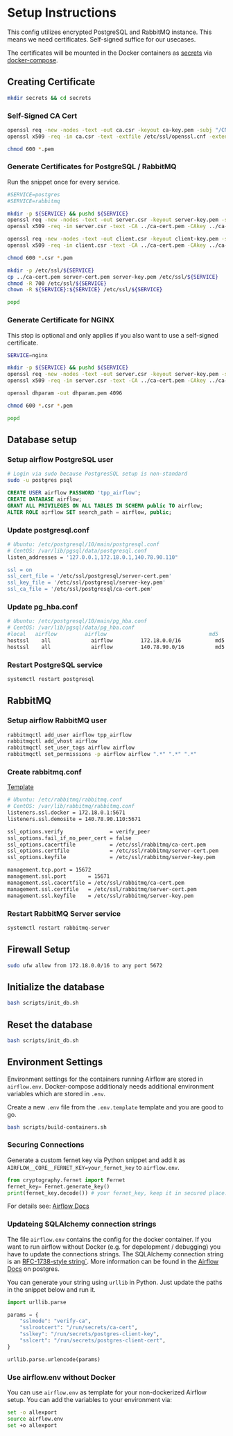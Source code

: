 # Setup Instructions

This config utilizes encrypted PostgreSQL and RabbitMQ instance. This means we need certificates.
Self-signed suffice for our usecases.

The certificates will be mounted in the Docker containers as [secrets](https://docs.docker.com/engine/swarm/secrets/) via [docker-compose](https://docs.docker.com/compose/compose-file/#secrets).

## Creating Certificate

```bash
mkdir secrets && cd secrets
```

### Self-Signed CA Cert

```bash
openssl req -new -nodes -text -out ca.csr -keyout ca-key.pem -subj "/CN=ca.ml.jku.at"
openssl x509 -req -in ca.csr -text -extfile /etc/ssl/openssl.cnf -extensions v3_ca -signkey ca-key.pem -out ca-cert.pem

chmod 600 *.pem
```

### Generate Certificates for PostgreSQL / RabbitMQ

Run the snippet once for every service.

```bash
#SERVICE=postgres
#SERVICE=rabbitmq

mkdir -p ${SERVICE} && pushd ${SERVICE}
openssl req -new -nodes -text -out server.csr -keyout server-key.pem -subj "/CN=demosite.ml.jku.at"
openssl x509 -req -in server.csr -text -CA ../ca-cert.pem -CAkey ../ca-key.pem -CAcreateserial -out server-cert.pem

openssl req -new -nodes -text -out client.csr -keyout client-key.pem -subj "/CN=${SERVICE}-client"
openssl x509 -req -in client.csr -text -CA ../ca-cert.pem -CAkey ../ca-key.pem -CAcreateserial -out client-cert.pem

chmod 600 *.csr *.pem

mkdir -p /etc/ssl/${SERVICE}
cp ../ca-cert.pem server-cert.pem server-key.pem /etc/ssl/${SERVICE}
chmod -R 700 /etc/ssl/${SERVICE}
chown -R ${SERVICE}:${SERVICE} /etc/ssl/${SERVICE}

popd
```

### Generate Certificate for NGINX

This stop is optional and only applies if you also want to use a self-signed certificate.

```bash
SERVICE=nginx

mkdir -p ${SERVICE} && pushd ${SERVICE}
openssl req -new -nodes -text -out server.csr -keyout server-key.pem -subj "/CN=demosite.ml.jku.at"
openssl x509 -req -in server.csr -text -CA ../ca-cert.pem -CAkey ../ca-key.pem -CAcreateserial -out server-cert.pem

openssl dhparam -out dhparam.pem 4096

chmod 600 *.csr *.pem

popd
```

## Database setup

### Setup airflow PostgreSQL user

```bash
# Login via sudo because PostgresSQL setup is non-standard
sudo -u postgres psql
```

```sql
CREATE USER airflow PASSWORD 'tpp_airflow';
CREATE DATABASE airflow;
GRANT ALL PRIVILEGES ON ALL TABLES IN SCHEMA public TO airflow;
ALTER ROLE airflow SET search_path = airflow, public;
```

### Update postgresql.conf

```bash
# Ubuntu: /etc/postgresql/10/main/postgresql.conf
# CentOS: /var/lib/pgsql/data/postgresql.conf
listen_addresses = '127.0.0.1,172.18.0.1,140.78.90.110"

ssl = on
ssl_cert_file = '/etc/ssl/postgresql/server-cert.pem'
ssl_key_file = '/etc/ssl/postgresql/server-key.pem'
ssl_ca_file = '/etc/ssl/postgresql/ca-cert.pem'
```

### Update pg_hba.conf

```bash
# Ubuntu: /etc/postgresql/10/main/pg_hba.conf
# CentOS: /var/lib/pgsql/data/pg_hba.conf
#local   airflow         airflow                                 md5
hostssl    all             airflow         172.18.0.0/16           md5  clientcert=1
hostssl    all             airflow         140.78.90.0/16          md5  clientcert=1
```

### Restart PostgreSQL service

```bash
systemctl restart postgresql
```

## RabbitMQ

### Setup airflow RabbitMQ user

```bash
rabbitmqctl add_user airflow tpp_airflow
rabbitmqctl add_vhost airflow
rabbitmqctl set_user_tags airflow airflow
rabbitmqctl set_permissions -p airflow airflow ".*" ".*" ".*"
```

### Create rabbitmq.conf

[Template](https://github.com/rabbitmq/rabbitmq-server/blob/master/docs/rabbitmq.conf.example)

```bash
# Ubuntu: /etc/rabbitmq/rabbitmq.conf
# CentOS: /var/lib/rabbitmq/rabbitmq.conf
listeners.ssl.docker = 172.18.0.1:5671
listeners.ssl.demosite = 140.78.90.110:5671

ssl_options.verify               = verify_peer
ssl_options.fail_if_no_peer_cert = false
ssl_options.cacertfile           = /etc/ssl/rabbitmq/ca-cert.pem
ssl_options.certfile             = /etc/ssl/rabbitmq/server-cert.pem
ssl_options.keyfile              = /etc/ssl/rabbitmq/server-key.pem

management.tcp.port = 15672
management.ssl.port       = 15671
management.ssl.cacertfile = /etc/ssl/rabbitmq/ca-cert.pem
management.ssl.certfile   = /etc/ssl/rabbitmq/server-cert.pem
management.ssl.keyfile    = /etc/ssl/rabbitmq/server-key.pem
```

### Restart RabbitMQ Server service

```bash
systemctl restart rabbitmq-server
```

## Firewall Setup

```bash
sudo ufw allow from 172.18.0.0/16 to any port 5672
```

## Initialize the database

```bash
bash scripts/init_db.sh
```

## Reset the database

```bash
bash scripts/init_db.sh
```

## Environment Settings

Environment settings for the containers running Airflow are stored in `airflow.env`. Docker-compose additionaly needs additional environment variables which are stored in `.env`.

Create a new `.env` file from the `.env.template` template and you are good to go.

```bash
bash scripts/build-containers.sh
```

### Securing Connections

Generate a custom fernet key via Python snippet and add it as `AIRFLOW__CORE__FERNET_KEY=your_fernet_key` to `airflow.env`.

```python
from cryptography.fernet import Fernet
fernet_key= Fernet.generate_key()
print(fernet_key.decode()) # your fernet_key, keep it in secured place!
```

For details see: [Airflow Docs](https://airflow.readthedocs.io/en/stable/howto/secure-connections.html)

### Updateing SQLAlchemy connection strings

The file `airflow.env` contains the config for the docker container. If you want to run airflow without Docker (e.g. for depelopment / debugging) you have to update the connections strings.
The SQLAlchemy connection string is an [RFC-1738-style string`](https://www.urlencoder.io/learn/). More information can be found in the [Airflow Docs](https://airflow.apache.org/howto/connection/postgres.html) on postgres.

You can generate your string using `urllib` in Python. Just update the paths in the snippet below and run it.

```python
import urllib.parse

params = {
    "sslmode": "verify-ca",
    "sslrootcert": "/run/secrets/ca-cert",
    "sslkey": "/run/secrets/postgres-client-key",
    "sslcert": "/run/secrets/postgres-client-cert",
}

urllib.parse.urlencode(params)
```

### Use airflow.env without Docker

You can use `airflow.env` as template for your non-dockerized Airflow setup. You can add the variables to your environment via:

```bash
set -o allexport
source airflow.env
set +o allexport
```

